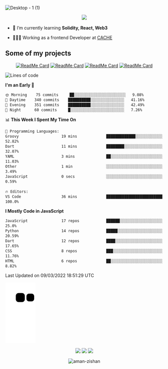 


<!--
**Aman-zishan/Aman-zishan** is a ✨ _special_ ✨ repository because its `README.md` (this file) appears on your GitHub profile.-->


![Desktop - 1 (1)](https://user-images.githubusercontent.com/55238388/120219106-52faa280-c258-11eb-881b-f68df4583350.png)

<!--
<p align="center"> <a href="https://github.com/ryo-ma/github-profile-trophy"><img src="https://github-profile-trophy.vercel.app/?username=aman-zishan" alt="aman-zishan" /></a> </p> -->

<div align="center">
  
![](https://github-readme-stats.vercel.app/api?username=Aman-zishan&count_private=true&theme=dark&show_icons=true&include_all_commits=true)

</div>


- 🌱 I’m currently learning **Solidity, React, Web3**

- 👩🏻‍💻 Working as a frontend Developer at [CACHE](https://www.cache.gold)


## Some of my projects

<div align="center">

[![ReadMe Card](https://github-readme-stats.vercel.app/api/pin/?username=Aman-zishan&repo=textextractor2.0&theme=dark)](https://github.com/Aman-zishan/textextractor2.0)
[![ReadMe Card](https://github-readme-stats.vercel.app/api/pin/?username=Aman-zishan&repo=DocScanner&theme=dark)](https://github.com/Aman-zishan/DocScanner)
[![ReadMe Card](https://github-readme-stats.vercel.app/api/pin/?username=Aman-zishan&repo=textextractor&theme=dark)](https://github.com/Aman-zishan/textextractor)
[![ReadMe Card](https://github-readme-stats.vercel.app/api/pin/?username=Aman-zishan&repo=palliative-care-clinic&theme=dark)](https://github.com/Aman-zishan/palliative-care-clinic)

</div>

<!--START_SECTION:waka-->
![Lines of code](https://img.shields.io/badge/From%20Hello%20World%20I%27ve%20Written-2%20Million%20lines%20of%20code-blue)

**I'm an Early 🐤** 

```text
🌞 Morning    75 commits     ██░░░░░░░░░░░░░░░░░░░░░░░   9.08% 
🌆 Daytime    340 commits    ██████████░░░░░░░░░░░░░░░   41.16% 
🌃 Evening    351 commits    ██████████░░░░░░░░░░░░░░░   42.49% 
🌙 Night      60 commits     █░░░░░░░░░░░░░░░░░░░░░░░░   7.26%

```


📊 **This Week I Spent My Time On** 

```text
💬 Programming Languages: 
Groovy                   19 mins             █████████████░░░░░░░░░░░░   52.82% 
Dart                     11 mins             ████████░░░░░░░░░░░░░░░░░   32.07% 
YAML                     3 mins              ██░░░░░░░░░░░░░░░░░░░░░░░   11.03% 
Other                    1 min               ░░░░░░░░░░░░░░░░░░░░░░░░░   3.49% 
JavaScript               0 secs              ░░░░░░░░░░░░░░░░░░░░░░░░░   0.59%

🔥 Editors: 
VS Code                  36 mins             █████████████████████████   100.0%

```

**I Mostly Code in JavaScript** 

```text
JavaScript               17 repos            ██████░░░░░░░░░░░░░░░░░░░   25.0% 
Python                   14 repos            █████░░░░░░░░░░░░░░░░░░░░   20.59% 
Dart                     12 repos            ████░░░░░░░░░░░░░░░░░░░░░   17.65% 
CSS                      8 repos             ███░░░░░░░░░░░░░░░░░░░░░░   11.76% 
HTML                     6 repos             ██░░░░░░░░░░░░░░░░░░░░░░░   8.82%

```



 Last Updated on 09/03/2022 18:51:29 UTC
<!--END_SECTION:waka-->



  <p align="center">
  
  ![github contribution grid snake animation](https://raw.githubusercontent.com/Aman-zishan/Aman-zishan/output/github-snake.svg)

  <p align="center">
    <a href="https://www.linkedin.com/in/aman-zishan/" alt="Linkedin"><img src="https://user-images.githubusercontent.com/55238388/120218464-65c0a780-c257-11eb-9b12-3c14e8278bf5.png"></a>
    <a href="mailto:amanzishan.az@gmail.com" alt="Contact me"><img src="https://user-images.githubusercontent.com/55238388/120218600-9d2f5400-c257-11eb-93d6-92740f5ca780.png"></a>
    <a href="https://youtube.com/channel/UCIe6F1qZLZp1ON84Mv6XHSQ" alt="My site"><img src="https://user-images.githubusercontent.com/55238388/120218709-c8b23e80-c257-11eb-823d-b7260f89374e.png"></a>
  </p>
</p>

<p align="center"> <img src="https://komarev.com/ghpvc/?username=aman-zishan&label=Profile%20views&color=0e75b6&style=flat" alt="aman-zishan" /> </p>








